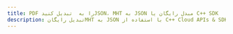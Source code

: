 ---title: PDF را به  تبدیل کنیدJSON، MHT به JSON مبدل رایگان یا C++ SDKdescription: تبدیل رایگانMHT به JSON با استفاده از C++ Cloud APIs & SDK همچنین اسناد PDF را در Cloud ایجاد، ویرایش و رندر کنید.---